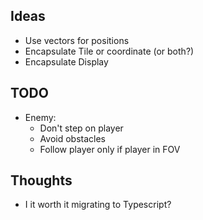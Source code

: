## Ideas

- Use vectors for positions
- Encapsulate Tile or coordinate (or both?)
- Encapsulate Display

## TODO

- Enemy:
    - Don't step on player
    - Avoid obstacles
    - Follow player only if player in FOV

## Thoughts
- I it worth it migrating to Typescript?